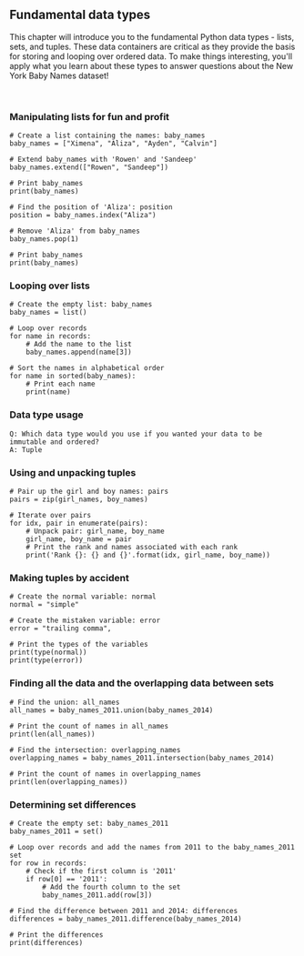 ## Fundamental data types

This chapter will introduce you to the fundamental Python data types - lists, sets, and tuples. These data containers are critical as they provide the basis for storing and looping over ordered data. To make things interesting, you'll apply what you learn about these types to answer questions about the New York Baby Names dataset!

<br>

### Manipulating lists for fun and profit

```
# Create a list containing the names: baby_names
baby_names = ["Ximena", "Aliza", "Ayden", "Calvin"]

# Extend baby_names with 'Rowen' and 'Sandeep'
baby_names.extend(["Rowen", "Sandeep"])

# Print baby_names
print(baby_names)

# Find the position of 'Aliza': position
position = baby_names.index("Aliza")

# Remove 'Aliza' from baby_names
baby_names.pop(1)

# Print baby_names
print(baby_names)
```

### Looping over lists

```
# Create the empty list: baby_names
baby_names = list()

# Loop over records 
for name in records:
    # Add the name to the list
    baby_names.append(name[3])
    
# Sort the names in alphabetical order
for name in sorted(baby_names):
    # Print each name
    print(name)
```

### Data type usage

```
Q: Which data type would you use if you wanted your data to be immutable and ordered?
A: Tuple
```

### Using and unpacking tuples

```
# Pair up the girl and boy names: pairs
pairs = zip(girl_names, boy_names)

# Iterate over pairs
for idx, pair in enumerate(pairs):
    # Unpack pair: girl_name, boy_name
    girl_name, boy_name = pair
    # Print the rank and names associated with each rank
    print('Rank {}: {} and {}'.format(idx, girl_name, boy_name))
```

### Making tuples by accident

```
# Create the normal variable: normal
normal = "simple"

# Create the mistaken variable: error
error = "trailing comma",

# Print the types of the variables
print(type(normal))
print(type(error))
```

### Finding all the data and the overlapping data between sets

```
# Find the union: all_names
all_names = baby_names_2011.union(baby_names_2014)

# Print the count of names in all_names
print(len(all_names))

# Find the intersection: overlapping_names
overlapping_names = baby_names_2011.intersection(baby_names_2014)

# Print the count of names in overlapping_names
print(len(overlapping_names))
```

### Determining set differences

```
# Create the empty set: baby_names_2011
baby_names_2011 = set()

# Loop over records and add the names from 2011 to the baby_names_2011 set
for row in records:
    # Check if the first column is '2011'
    if row[0] == '2011':
        # Add the fourth column to the set
        baby_names_2011.add(row[3])

# Find the difference between 2011 and 2014: differences
differences = baby_names_2011.difference(baby_names_2014)

# Print the differences
print(differences)
```